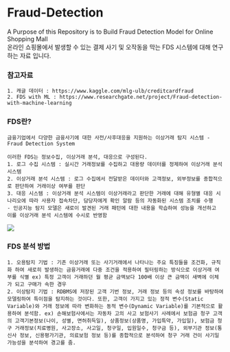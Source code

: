 # Fraud-Detection
A Purpose of this Repository is to Build Fraud Detection Model for Online Shopping Mall <br />
온라인 쇼핑몰에서 발생할 수 있는 결제 사기 및 오작동을 막는 FDS 시스템에 대해 연구하는 자료 입니다. 

### 참고자료
```
1. 캐글 데이터 : https://www.kaggle.com/mlg-ulb/creditcardfraud
2. FDS with ML : https://www.researchgate.net/project/Fraud-detection-with-machine-learning
```

### FDS란?
```
금융기업에서 다양한 금융사기에 대한 사전/사후대응을 지원하는 이상거래 탐지 시스템 - Fraud Detection System

이러한 FDS는 정보수집, 이상거래 분석, 대응으로 구성된다. 
1. 로그 수집 시스템 : 실시간 거래정보를 수집하고 대용량 데이터를 정제하여 이상거래 분석 시스템
2. 이상거래 분석 시스템 : 로그 수집에서 전달받은 데이터와 고객정보, 외부정보를 종합적으로 판단하여 거래이상 여부를 판단
3. 대응 시스템 : 이상거래 분석 시스템이 이상거래라고 판단한 거래에 대해 유형별 대응 시나리오에 따라 사용자 접속차단, 담당자에게 확인 알람 등의 자동화된 시스템 조치를 수행
- 인공지능 탐지 모델은 새로이 발견된 거래 패턴에 대한 내용을 학습하여 성능을 개선하고 이를 이상거래 분석 시스템에 수시로 반영함
```
<img src="https://www.2e.co.kr/news/photo/202012/301050_3752_120.jpg" />

### FDS 분석 방법
```
1. 오용탐지 기법 : 기존 이상거래 또는 사기거래에서 나타나는 주요 특징들을 조건화, 규칙화 하여 새로히 발생하는 금융거래에 다중 조건을 적용하여 필터링하는 방식으로 이상거래 여부를 식별 ex) 특정 고객이 거래하던 월 평균 금액보다 100배 이상 큰 금액이 새벽에 이체가 되고 구매가 속한 경우
2. 이상탐지 기법 : RDBMS에 저장된 고객 기번 정보, 거래 정보 등의 속성 정보를 바탕하여 모델링하여 특이점을 탐지하는 것이다. 또한, 고객이 가지고 있는 정적 변수(Static Variable)와 거래 정보에 따라 변화하는 동적 변수(Dynamic Variable)를 기본적으로 활용하여 분석함. ex) 손해보험사에서는 자동차 고의 사고 보험사기 사례에서 보험금 청구 고객의 고객기본정보(나이, 성별, 면허취득일), 상품정보(상품명, 가입특약, 가입일), 보험금 청구 거래정보(치료병원, 사고장소, 사고일, 청구일, 입원일수, 청구금 등), 외부기관 정보(통신사 정보, 신용평가기관, 의료보험 정보 등)를 종합적으로 분석하여 청구 거래 건이 사기일 가능성을 분석하여 경고를 줌.
```
